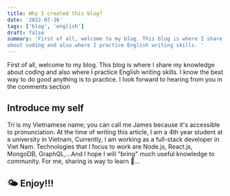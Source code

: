 ```yaml
---
title: Why I created this blog?
date: '2022-07-16'
tags: ['blog', 'english']
draft: false
summary: 'First of all, welcome to my blog. This blog is where I share my knowledge
about coding and also where I practice English writing skills. '
---
```


First of all, welcome to my blog. This blog is where I share my knowledge
about coding and also where I practice English writing skills. I know the best way to do good anything is to practice.
I look forward to hearing from you in the comments section

## Introduce my self

Tri is my Vietnamese name; you can call me James because it's accessible to pronunciation.
At the time of writing this article, I am a 4th year student at a university in Vietnam, Currently, I am working as a
full-stack developer in Viet Nam. Technologies that I focus to work are Node.js, React.js, MongoDB, GraphQL,...And I
hope I will "bring" much useful knowledge to community. For me, sharing is way to learn 📖...

## 🌤 Enjoy!!!
